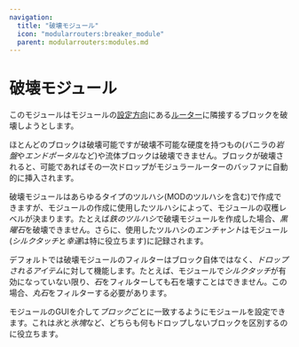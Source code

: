 ```yaml
---
navigation:
  title: "破壊モジュール"
  icon: "modularrouters:breaker_module"
  parent: modularrouters:modules.md
---
```


# 破壊モジュール

このモジュールはモジュールの[設定方向](../modules.md#direction)にある[ルーター](../modular_router.md)に隣接するブロックを破壊しようとします。

ほとんどのブロックは破壊可能ですが破壊不可能な硬度を持つもの(バニラの*岩盤*や*エンドポータル*など)や流体ブロックは破壊できません。ブロックが破壊されると、可能であればその一次ドロップがモジュラールーターのバッファに自動的に挿入されます。

破壊モジュールはあらゆるタイプのツルハシ(MODのツルハシを含む)で作成できますが、モジュールの作成に使用したツルハシによって、モジュールの収穫レベルが決まります。たとえば*鉄のツルハシ*で破壊モジュールを作成した場合、*黒曜石*を破壊できません。さらに、使用したツルハシの*エンチャント*はモジュール(*シルクタッチ*と*幸運*は特に役立ちます)に記録されます。

デフォルトでは破壊モジュールのフィルターはブロック自体ではなく、*ドロップされるアイテム*に対して機能します。たとえば、モジュールで*シルクタッチ*が有効になっていない限り、*石*をフィルターしても石を壊すことはできません。この場合、*丸石*をフィルターする必要があります。

モジュールのGUIを介して*ブロック*ごとに一致するようにモジュールを設定できます。これは*氷*と*氷塊*など、どちらも何もドロップしないブロックを区別するのに役立ちます。



<Recipe id="modularrouters:breaker_module" />

